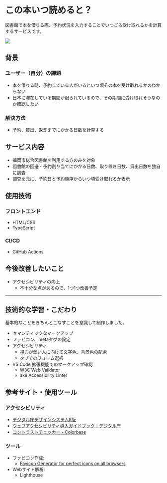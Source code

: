 # この本いつ読めると？

図書館で本を借りる際、予約状況を入力することでいつごろ受け取れるかを計算するサービスです。

![](https://github.com/pss-aileen/project-when-can-i-read-the-book/assets/140990100/7e3fd4d5-8451-43f2-84b8-2352767eacbd)

## 背景

### ユーザー（自分）の課題

- 本を借りる時、予約している人がいるといつ頃その本を受け取れるかのわからない
- 日本に滞在している期間が限られているので、その期間に受け取れそうなのか確認したい

### 解決方法

- 予約、貸出、返却までにかかる日数を計算する

## サービス内容

- 福岡市総合図書館を利用する方のみを対象
- 図書館の回送・予約割り当てにかかる日数、取り置き日数、貸出日数を独自に調査
- 調査を元に、予約日と予約順序からいつ頃受け取れるか表示

## 使用技術

### フロントエンド

- HTML/CSS
- TypeScript

### CI/CD

- GitHub Actions

## 今後改善したいこと

- アクセシビリティの向上
  - 不十分な点があるので、1つ1つ改善予定

---

## 技術的な学習・こだわり

基本的なことをきちんとこなすことを意識して制作しました。

- セマンティックなマークアップ
- ファビコン、metaタグの設定
- アクセシビリティ
  - 視力が弱い人に向けて文字色、背景色の配慮
  - タブでのフォーム選択
- VS Code 拡張機能でのマークアップ確認
  - W3C Web Validator
  - axe Accessibility Linter

## 参考サイト・使用ツール

### アクセシビリティ

- [デジタル庁デザインシステムβ版](https://design.digital.go.jp/)
- [ウェブアクセシビリティ導入ガイドブック｜デジタル庁](https://www.digital.go.jp/resources/introduction-to-web-accessibility-guidebook)
- [コントラストチェッカー - Colorbase](https://colorbase.app/ja/tools/contrast-checker)

### ツール

- ファビコン作成:
  - [Favicon Generator for perfect icons on all browsers](https://realfavicongenerator.net/)
- Webサイト解析:
  - Lighthouse
